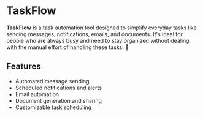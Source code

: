 # TaskFlow

**TaskFlow** is a task automation tool designed to simplify everyday tasks like sending messages, notifications, emails, and documents. It's ideal for people who are always busy and need to stay organized without dealing with the manual effort of handling these tasks. 📒

## Features
- Automated message sending
- Scheduled notifications and alerts
- Email automation
- Document generation and sharing
- Customizable task scheduling
